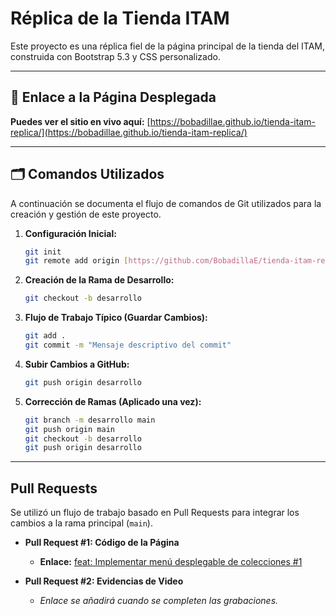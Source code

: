 # Réplica de la Tienda ITAM

Este proyecto es una réplica fiel de la página principal de la tienda del ITAM, construida con Bootstrap 5.3 y CSS personalizado.

---

## 🚀 Enlace a la Página Desplegada

**Puedes ver el sitio en vivo aquí:** [https://bobadillae.github.io/tienda-itam-replica/](https://bobadillae.github.io/tienda-itam-replica/)


---

## 🗂️ Comandos Utilizados

A continuación se documenta el flujo de comandos de Git utilizados para la creación y gestión de este proyecto.

1.  **Configuración Inicial:**
    ```bash
    git init
    git remote add origin [https://github.com/BobadillaE/tienda-itam-replica]
    ```

2.  **Creación de la Rama de Desarrollo:**
    ```bash
    git checkout -b desarrollo
    ```

3.  **Flujo de Trabajo Típico (Guardar Cambios):**
    ```bash
    git add .
    git commit -m "Mensaje descriptivo del commit"
    ```

4.  **Subir Cambios a GitHub:**
    ```bash
    git push origin desarrollo
    ```

5.  **Corrección de Ramas (Aplicado una vez):**
    ```bash
    git branch -m desarrollo main
    git push origin main
    git checkout -b desarrollo
    git push origin desarrollo
    ```

---

##  Pull Requests

Se utilizó un flujo de trabajo basado en Pull Requests para integrar los cambios a la rama principal (`main`).

* **Pull Request #1: Código de la Página**
    * **Enlace:** [feat: Implementar menú desplegable de colecciones #1](https://github.com/BobadillaE/tienda-itam-replica/pull/1)


* **Pull Request #2: Evidencias de Video**
    * *Enlace se añadirá cuando se completen las grabaciones.*
